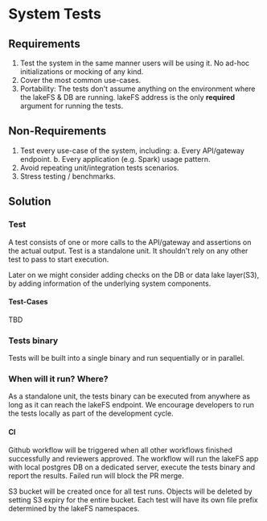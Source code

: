 # System Tests

## Requirements
1. Test the system in the same manner users will be using it. 
   No ad-hoc initializations or mocking of any kind. 
2. Cover the most common use-cases.
3. Portability: The tests don't assume anything on the environment where the lakeFS & DB are running.
   lakeFS address is the only **required** argument for running the tests.  

## Non-Requirements
1. Test every use-case of the system, including:
    a. Every API/gateway endpoint.
    b. Every application (e.g. Spark) usage pattern.
2. Avoid repeating unit/integration tests scenarios.
3. Stress testing / benchmarks. 

## Solution
### Test
A test consists of one or more calls to the API/gateway and assertions on the actual output.
Test is a standalone unit. It shouldn't rely on any other test to pass to start execution. 

Later on we might consider adding checks on the DB or data lake layer(S3),
by adding information of the underlying system components.

#### Test-Cases
TBD

### Tests binary
Tests will be built into a single binary and run sequentially or in parallel.

### When will it run? Where?
As a standalone unit, the tests binary can be executed from anywhere as long as it can reach the lakeFS endpoint.
We encourage developers to run the tests locally as part of the development cycle. 

#### CI
Github workflow will be triggered when all other workflows finished successfully and reviewers approved.
The workflow will run the lakeFS app with local postgres DB on a dedicated server,
execute the tests binary and report the results. Failed run will block the PR merge.

S3 bucket will be created once for all test runs.
Objects will be deleted by setting S3 expiry for the entire bucket.
Each test will have its own file prefix determined by the lakeFS namespaces.
